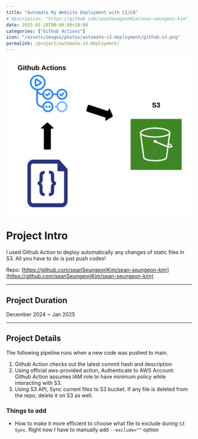 ```yaml
---
title: "Automate My Website Deployment with CI/CD"
# description: "https://github.com/seanSeungeonKim/sean-seungeon-kim"
date: 2025-01-20T00:00:00+10:00
categories: ["Github Actions"]
icon: "/assets/images/photos/automate-s3-deployment/github-s3.png"
permalink: /project/automate-s3-deployment/
---
```





![Alt text](/assets/images/photos/automate-s3-deployment/github-s3.png)

# Project Intro

I used Github Action to deploy automatically any changes of static files in S3. All you have to do is just push codes!

Repo: [https://github.com/seanSeungeonKim/sean-seungeon-kim](https://github.com/seanSeungeonKim/sean-seungeon-kim)

---
## Project Duration

December 2024 ~ Jan 2025

---
## Project Details

The following pipeline runs when a new code was pushed to main.

1. Github Action checks out the latest commit hash and description
2. Using official aws-provided action, Authenticate to AWS Account. Github Action assumes IAM role to have minimum policy while interacting with S3.
3. Using S3 API, Sync current files to S3 bucket. If any file is deleted from the repo, delete it on S3 as well.


### Things to add
- How to make it more efficient to choose what file to exclude during `S3 Sync`. Right now I have to manually add `--exclude=""` option
